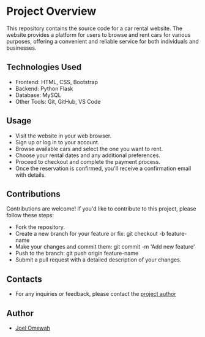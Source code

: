 # Project Overview
This repository contains the source code for a car rental website. The website provides a platform for users to browse and rent cars for various purposes, offering a convenient and reliable service for both individuals and businesses.

## Technologies Used
- Frontend: HTML, CSS, Bootstrap
- Backend: Python Flask
- Database: MySQL
- Other Tools: Git, GitHub, VS Code

## Usage
- Visit the website in your web browser.
- Sign up or log in to your account.
- Browse available cars and select the one you want to rent.
- Choose your rental dates and any additional preferences.
- Proceed to checkout and complete the payment process.
- Once the reservation is confirmed, you'll receive a confirmation email with details.

## Contributions
Contributions are welcome! If you'd like to contribute to this project, please follow these steps:

- Fork the repository.
- Create a new branch for your feature or fix: git checkout -b feature-name
- Make your changes and commit them: git commit -m 'Add new feature'
- Push to the branch: git push origin feature-name
- Submit a pull request with a detailed description of your changes.

## Contacts
* For any inquiries or feedback, please contact the [project author](https://github.com/Omewah)

## Author
* [Joel Omewah](https://github.com/Omewah)
